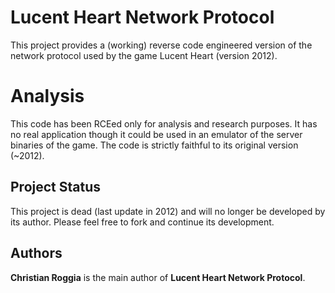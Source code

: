 # Lucent Heart Network Protocol
This project provides a (working) reverse code engineered version of the network protocol used by the game Lucent Heart (version 2012).

# Analysis
This code has been RCEed only for analysis and research purposes. It has no real application though it could be used in an emulator of the server binaries of the game. The code is strictly faithful to its original version (~2012).

## Project Status
This project is dead (last update in 2012) and will no longer be developed by its author. Please feel free to fork and continue its development.

## Authors
**Christian Roggia** is the main author of **Lucent Heart Network Protocol**.